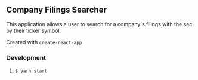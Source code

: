 ## Company Filings Searcher

This application allows a user to search for a company's filings with the sec by their ticker symbol.

Created with `create-react-app`

### Development
1. `$ yarn start`
